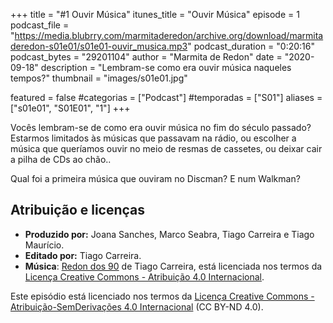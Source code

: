 +++
title = "#1 Ouvir Música"
itunes_title = "Ouvir Música"
episode = 1
podcast_file = "https://media.blubrry.com/marmitaderedon/archive.org/download/marmitaderedon-s01e01/s01e01-ouvir_musica.mp3"
podcast_duration = "0:20:16"
podcast_bytes = "29201104"
author = "Marmita de Redon"
date = "2020-09-18"
description = "Lembram-se como era ouvir música naqueles tempos?"
thumbnail = "images/s01e01.jpg"

featured = false
#categorias = ["Podcast"]
#temporadas = ["S01"]
aliases = ["s01e01", "S01E01", "1"]
+++

Vocês lembram-se de como era ouvir música no fim do século passado? 
Estarmos limitados às músicas que passavam na rádio, 
ou escolher a música que queríamos ouvir no meio de resmas de cassetes, 
ou deixar cair a pilha de CDs ao chão.. 

Qual foi a primeira música que ouviram no Discman? E num Walkman?  




## Atribuição e licenças
- **Produzido por:** Joana Sanches, Marco Seabra, Tiago Carreira e Tiago Maurício.
- **Editado por:** Tiago Carreira.
- **Música**: [Redon dos 90](https://archive.org/details/redon90) de Tiago Carreira, está licenciada nos termos da [Licença Creative Commons - Atribuição 4.0 Internacional](http://creativecommons.org/licenses/by/4.0/).

Este episódio está licenciado nos termos da [Licença Creative Commons - Atribuição-SemDerivações 4.0 Internacional](https://creativecommons.org/licenses/by-nd/4.0/) (CC BY-ND 4.0).

